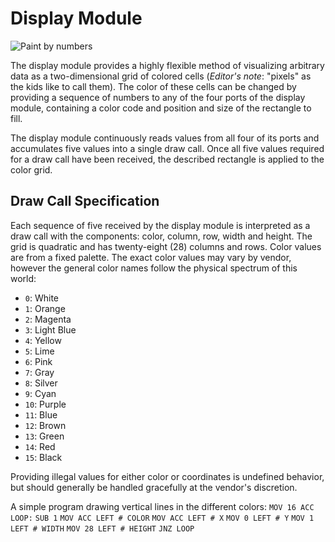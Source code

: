 # Display Module

![Paint by numbers](item:tis3d:module_display)

The display module provides a highly flexible method of visualizing arbitrary data as a two-dimensional grid of colored cells (*Editor's note*: "pixels" as the kids like to call them). The color of these cells can be changed by providing a sequence of numbers to any of the four ports of the display module, containing a color code and position and size of the rectangle to fill.

The display module continuously reads values from all four of its ports and accumulates five values into a single draw call. Once all five values required for a draw call have been received, the described rectangle is applied to the color grid.

## Draw Call Specification
Each sequence of five received by the display module is interpreted as a draw call with the components: color, column, row, width and height. The grid is quadratic and has twenty-eight (28) columns and rows. Color values are from a fixed palette. The exact color values may vary by vendor, however the general color names follow the physical spectrum of this world:
- `0`: White
- `1`: Orange
- `2`: Magenta
- `3`: Light Blue
- `4`: Yellow
- `5`: Lime
- `6`: Pink
- `7`: Gray
- `8`: Silver
- `9`: Cyan
- `10`: Purple
- `11`: Blue
- `12`: Brown
- `13`: Green
- `14`: Red
- `15`: Black

Providing illegal values for either color or coordinates is undefined behavior, but should generally be handled gracefully at the vendor's discretion.

A simple program drawing vertical lines in the different colors:
`MOV 16 ACC`
`LOOP:`
`SUB 1`
`MOV ACC LEFT # COLOR`
`MOV ACC LEFT # X`
`MOV 0 LEFT # Y`
`MOV 1 LEFT # WIDTH`
`MOV 28 LEFT # HEIGHT`
`JNZ LOOP`
